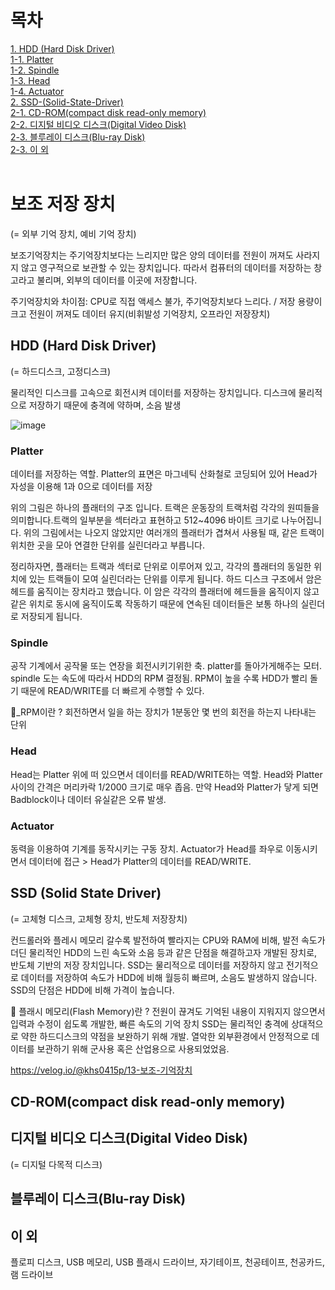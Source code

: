 # 목차 
[1. HDD (Hard Disk Driver)](#HDD-(Hard-Disk-Driver)) <br>
[1-1. Platter](#Platter) <br>
[1-2. Spindle](#Spindle) <br>
[1-3. Head](#Head) <br>
[1-4. Actuator](#Actuator) <br>
[2. SSD-(Solid-State-Driver)](#SSD-(Solid-State-Driver)) <br>
[2-1. CD-ROM(compact disk read-only memory)](#CD-ROM(compact-disk-read-only-memory)) <br>
[2-2. 디지털 비디오 디스크(Digital Video Disk)](#디지털-비디오-디스크(Digital-Video-Disk)) <br>
[2-3. 블루레이 디스크(Blu-ray Disk)](#블루레이-디스크(Blu-ray-Disk)) <br>
[2-3. 이 외](#이-외) <br><br>


# 보조 저장 장치 

(= 외부 기억 장치, 예비 기억 장치)

보조기억장치는 주기억장치보다는 느리지만 많은 양의 데이터를 전원이 꺼져도 사라지지 않고 영구적으로 보관할 수 있는 장치입니다. 따라서 컴퓨터의 데이터를 저장하는 창고라고 불리며, 외부의 데이터를 이곳에 저장합니다. <br>

주기억장치와 차이점: CPU로 직접 액세스 불가, 주기억장치보다 느리다. / 저장 용량이 크고 전원이 꺼져도 데이터 유지(비휘발성 기억장치, 오프라인 저장장치)

## **HDD (Hard Disk Driver)**

(= 하드디스크, 고정디스크)

물리적인 디스크를 고속으로 회전시켜 데이터를 저장하는 장치입니다. 디스크에 물리적으로 저장하기 때문에 충격에 약하며, 소음 발생

![image](https://velog.velcdn.com/images/piczo/post/fc03712b-a747-4178-a9ae-9e6fac73ed84/image.JPG)

### Platter
데이터를 저장하는 역할.
Platter의 표면은 마그네틱 산화철로 코딩되어 있어 Head가 자성을 이용해 1과 0으로 데이터를 저장

위의 그림은 하나의 플래터의 구조 입니다. 트랙은 운동장의 트랙처럼 각각의 원띠들을 의미합니다.트랙의 일부분을 섹터라고 표현하고 512~4096 바이트 크기로 나누어집니다. 위의 그림에서는 나오지 않았지만 여러개의 플래터가 겹쳐서 사용될 때, 같은 트랙이 위치한 곳을 모아 연결한 단위를 실린더라고 부릅니다.

정리하자면, 플래터는 트랙과 섹터로 단위로 이루어져 있고, 각각의 플래터의 동일한 위치에 있는 트랙들이 모여 실린더라는 단위를 이루게 됩니다. 하드 디스크 구조에서 암은 헤드를 움직이는 장치라고 했습니다. 이 암은 각각의 플래터에 헤드들을 움직이지 않고 같은 위치로 동시에 움직이도록 작동하기 때문에 연속된 데이터들은 보통 하나의 실린더로 저장되게 됩니다.

### Spindle
공작 기계에서 공작물 또는 연장을 회전시키기위한 축.
platter를 돌아가게해주는 모터.
spindle 도는 속도에 따라서 HDD의 RPM 결정됨.
RPM이 높을 수록 HDD가 빨리 돌기 때문에 READ/WRITE를 더 빠르게 수행할 수 있다.

🚩_RPM이란 ?
회전하면서 일을 하는 장치가 1분동안 몇 번의 회전을 하는지 나타내는 단위

### Head
Head는 Platter 위에 떠 있으면서 데이터를 READ/WRITE하는 역할.
Head와 Platter 사이의 간격은 머리카락 1/2000 크기로 매우 좁음.
만약 Head와 Platter가 닿게 되면 Badblock이나 데이터 유실같은 오류 발생.

### Actuator
동력을 이용하여 기계를 동작시키는 구동 장치.
Actuator가 Head를 좌우로 이동시키면서 데이터에 접근 > Head가 Platter의 데이터를 READ/WRITE.


## SSD (Solid State Driver)

(= 고체형 디스크, 고체형 장치, 반도체 저장장치)

컨드롤러와 플레시 메모리
갈수록 발전하여 빨라지는 CPU와 RAM에 비해, 발전 속도가 더딘 물리적인 HDD의 느린 속도와 소음 등과 같은 단점을 해결하고자 개발된 장치로, 반도체 기반의 저장 장치입니다. SSD는 물리적으로 데이터를 저장하지 않고 전기적으로 데이터를 저장하여 속도가 HDD에 비해 월등히 빠르며, 소음도 발생하지 않습니다. SSD의 단점은 HDD에 비해 가격이 높습니다.

🚩 플래시 메모리(Flash Memory)란 ?
전원이 끊겨도 기억된 내용이 지워지지 않으면서 입력과 수정이 쉽도록 개발한, 빠른 속도의 기억 장치
SSD는 물리적인 충격에 상대적으로 약한 하드디스크의 약점을 보완하기 위해 개발.
열악한 외부환경에서 안정적으로 데이터를 보관하기 위해 군사용 혹은 산업용으로 사용되었었음.


https://velog.io/@khs0415p/13-보조-기억장치

## CD-ROM(compact disk read-only memory)

## 디지털 비디오 디스크(Digital Video Disk)

(= 디지털 다목적 디스크)

## 블루레이 디스크(Blu-ray Disk)

## 이 외

플로피 디스크, USB 메모리, USB 플래시 드라이브, 자기테이프, 천공테이프, 천공카드, 램 드라이브
